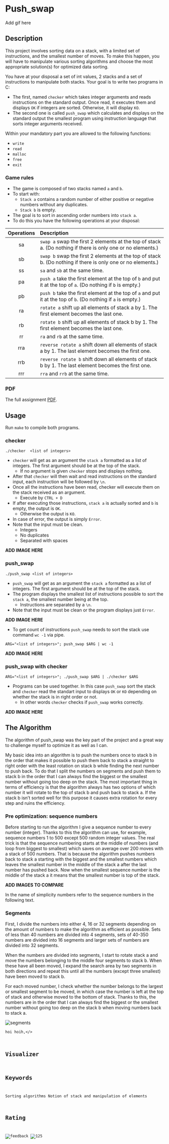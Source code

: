 # Push_swap
Add gif here
## Description

This project involves sorting data on a stack, with a limited set of instructions, and the smallest number of moves. To make this happen, you will have to manipulate various sorting algorithms and choose the most appropriate solution(s) for optimized data sorting.

You have at your disposal a set of int values, 2 stacks and a set of instructions to manipulate both stacks.
Your goal is to write two programs in C:

- The first, named `checker` which takes integer arguments and reads instructions on the standard output. Once read, it executes them and displays `OK` if integers are sorted. Otherwise, it will display `KO`.
- The second one is called `push_swap` which calculates and displays on the standard output the smallest program using instruction language that sorts integer arguments received.

Within your mandatory part you are allowed to the following functions:
- `write`
- `read`
- `malloc`
- `free`
- `exit`
 
### Game rules
- The game is composed of two stacks named `a` and `b`.
- To start with:
  - `Stack a` contains a random number of either positive or negative numbers without any duplicates.
  - `Stack b` is empty.
- The goal is to sort in ascending order numbers into `stack a`.
- To do this you have the following operations at your disposal:

| Operations | Description |
| :---:      | :---        |
| sa | `swap a` swap the first 2 elements at the top of stack a. (Do nothing if there is only one or no elements.) |
| sb | `swap b` swap the first 2 elements at the top of stack b. (Do nothing if there is only one or no elements.) |
| ss | `sa` and `sb` at the same time. |
| pa | `push a` take the first element at the top of `b` and put it at the top of `a`. (Do nothing if `b` is empty.) |
| pb | `push b` take the first element at the top of `a` and put it at the top of `b`. (Do nothing if `a` is empty.) |
| ra | `rotate a` shift up all elements of stack a by 1. The first element becomes the last one. |
| rb | `rotate b` shift up all elements of stack b by 1. The first element becomes the last one. |
| rr | `ra` and `rb` at the same time. |
| rra | `reverse rotate a` shift down all elements of stack a by 1. The last element becomes the first one. |
| rrb | `reverse rotate b` shift down all elements of stack b by 1. The last element becomes the first one. |
| rrr | `rra` and `rrb` at the same time. |

### PDF
The full assignment [PDF](https://github.com/pyrypiironen/Push_swap/blob/master/push_swap.pdf).

## Usage
Run `make` to compile both programs.
### checker
`./checker  <list of integers>`
- `checker` will get as an argument the `stack a` formatted as a list of integers. The first argument should be at the top of the stack.
  - If no argument is given `checker` stops and displays nothing.
- After that `checker` will then wait and read instructions on the standard input, each instruction will be followed by `\n`.
- Once all the instructions have been read, checker will execute them on the stack received as an argument.
  - Execute by `CTRL + D`
- If after executing those instructions, `stack a` is actually sorted and `b` is empty, the output is `OK`.
  - Otherwise the output is `KO`.
- In case of error, the output is simply `Error`.
- Note that the input must be clean.
  - Integers
  - No duplicates
  - Separated with spaces

**ADD IMAGE HERE**

### push_swap
`./push_swap <list of integers>`
- `push_swap` will get as an argument the `stack a` formatted as a list of integers. The first argument should be at the top of the stack.
- The program displays the smallest list of instructions possible to sort the `stack a`, the smallest number being at the top.
  - Instructions are separated by a `\n`.
- Note that the input must be clean or the program displays just `Error`.
  
 **ADD IMAGE HERE**
 
 - To get count of instructions `push_swap` needs to sort the stack use command `wc -1` via pipe.
 
 `ARG="<list of integers>"; push_swap $ARG | wc -1`
 
 **ADD IMAGE HERE**
 
### push_swap with checker
`ARG="<list of integers>"; ./push_swap $ARG | ./checker $ARG`
- Programs can be used together. In this case `push_swap` sort the stack and `checker` read the standart input to displays `OK` or `KO` depending on whether the stack is in right order or not.
  - In other words `checker` checks if `push_swap` works correctly.
 
 **ADD IMAGE HERE**
 
 ## The Algorithm

The algorithm of push_swap was the key part of the project and a great way to challenge myself to optimize it as well as I can.

My basic idea into an algorithm is to push the numbers once to stack b in the order that makes it possible to push them back to stack a straight to right order with the least rotation on stack b while finding the next number to push back. To do that I split the numbers on segments and push them to stack b in the order that I can always find the biggest or the smallest number without going too deep on the stack. The most important thing in terms of efficiency is that the algorithm always has two options of which number it will rotate to the top of stack b and push back to stack a. If the stack b isn’t sorted well for this purpose it causes extra rotation for every step and ruins the efficiency.

### Pre optimization: sequence numbers

Before starting to run the algorithm I give a sequence number to every number (integer). Thanks to this the algorithm can use, for example, sequence numbers 1 to 500 except 500 random integer values. The real trick is that the sequence numbering starts at the middle of numbers (and loop from biggest to smallest) which saves on average over 200 moves with a stack of 500 numbers. That is because the algorithm pushes numbers back to stack a starting with the biggest and the smallest numbers which leaves the smallest number in the middle of the stack a after the last number has pushed back. Now when the smallest sequence  number is the middle of the stack a it means that the smallest number is top of the stack.

**ADD IMAGES TO COMPARE**

In the name of simplicity numbers refer to the sequence numbers in the following text.

###  Segments

First, I divide the numbers into either 4, 16 or 32 segments depending on the amount of numbers to make the algorithm as efficient as possible. Sets of less than 40 numbers are divided into 4 segments, sets of 40-350 numbers are divided into 16 segments and larger sets of numbers are divided into 32 segments.

When the numbers are divided into segments, I start to rotate stack a and move the numbers belonging to the middle four segments to stack b. When these have all been moved, I expand the search area by two segments in both directions and repeat this until all the numbers (except three smallest) have been moved to stack b.

For each moved number, I check whether the number belongs to the largest or smallest segment to be moved, in which case the number is left at the top of stack and otherwise moved to the bottom of stack. Thanks to this, the numbers are in the order that I can always find the biggest or the smallest number without going too deep on the stack b when moving numbers back to stack a.

![segments](https://user-images.githubusercontent.com/93189576/210215151-71b372f1-5b80-41bc-b08f-e58b4ae87843.png)

<Code>hoi hoih,</>

## Visualizer
 
 
## Keywords
Sorting algorithms
Notion of stack and manipulation of elements
 

## Rating
![feedback](https://user-images.githubusercontent.com/93189576/204519215-f600805a-758d-4e08-88b8-8f375f4d018e.png)
![125](https://user-images.githubusercontent.com/93189576/204518133-d79e2a49-f394-4c71-b76b-0f29c89c7d37.png)
